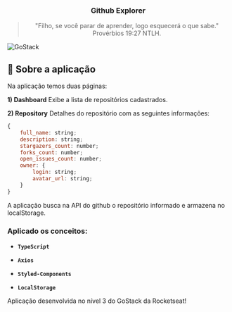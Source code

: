 <h3 align="center">
  Github Explorer
</h3>

<blockquote align="center">"Filho, se você parar de aprender, logo esquecerá o que sabe." Provérbios 19:27 NTLH.</blockquote>

<img alt="GoStack" src="./assets/github-explorer.gif" />


## :rocket: Sobre a aplicação

Na aplicação temos duas páginas:

**1) Dashboard** 
Exibe a lista de repositórios cadastrados.

**2) Repository** 
Detalhes do repositório com as seguintes informações:

```js
{
    full_name: string;
    description: string;
    stargazers_count: number;
    forks_count: number;
    open_issues_count: number;
    owner: {
        login: string;
        avatar_url: string;
    }
}
```

A aplicação busca na API do github o repositório informado e armazena no localStorage.

### Aplicado os conceitos:

* **`TypeScript`**

* **`Axios`**

* **`Styled-Components`**

* **`LocalStorage`**


Aplicação desenvolvida no nível 3 do GoStack da Rocketseat!
